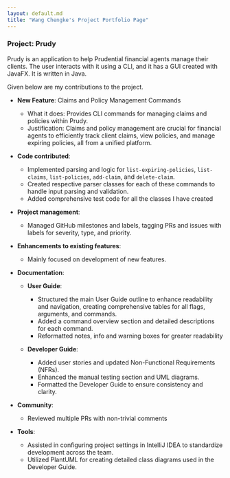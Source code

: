 ```yaml
---
layout: default.md
title: "Wang Chengke's Project Portfolio Page"
---
```


### Project: Prudy

Prudy is an application to help Prudential financial agents manage their clients. The user interacts with it using a CLI, and it has a GUI created with JavaFX. It is written in Java.

Given below are my contributions to the project.

* **New Feature**: Claims and Policy Management Commands
  * What it does: Provides CLI commands for managing claims and policies within Prudy. 
  * Justification: Claims and policy management are crucial for financial agents to efficiently track client claims, view policies, and manage expiring policies, all from a unified platform.

* **Code contributed**: 
  * Implemented parsing and logic for `list-expiring-policies`, `list-claims`, `list-policies`, `add-claim`, and `delete-claim`.
  * Created respective parser classes for each of these commands to handle input parsing and validation.
  * Added comprehensive test code for all the classes I have created

* **Project management**:
  * Managed GitHub milestones and labels, tagging PRs and issues with labels for severity, type, and priority.

* **Enhancements to existing features**:
  * Mainly focused on development of new features.


* **Documentation**:
  * **User Guide**:
    * Structured the main User Guide outline to enhance readability and navigation, creating comprehensive tables for all flags, arguments, and commands.
    * Added a command overview section and detailed descriptions for each command.
    * Reformatted notes, info and warning boxes for greater readability
    
  * **Developer Guide**:
    * Added user stories and updated Non-Functional Requirements (NFRs).
    * Enhanced the manual testing section and UML diagrams.
    * Formatted the Developer Guide to ensure consistency and clarity.

* **Community**:
  * Reviewed multiple PRs with non-trivial comments

* **Tools**:
  * Assisted in configuring project settings in IntelliJ IDEA to standardize development across the team.
  * Utilized PlantUML for creating detailed class diagrams used in the Developer Guide.

